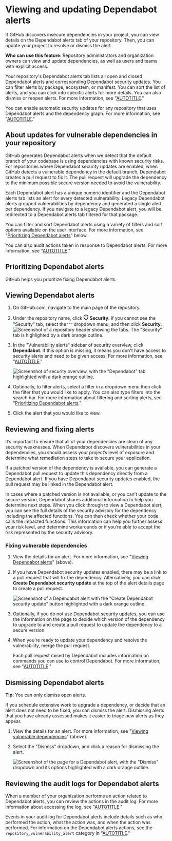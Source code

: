 # Viewing and updating Dependabot alerts

If GitHub discovers insecure dependencies in your project, you can view details on the Dependabot alerts tab of your repository. Then, you can update your project to resolve or dismiss the alert.

**Who can use this feature**: Repository administrators and organization owners can view and update dependencies, as well as users and teams with explicit access.

Your repository's Dependabot alerts tab lists all open and closed Dependabot alerts and corresponding Dependabot security updates. You can filter alerts by package, ecosystem, or manifest. You can sort the list of alerts, and you can click into specific alerts for more details. You can also dismiss or reopen alerts.  For more information, see "[AUTOTITLE](/code-security/dependabot/dependabot-alerts/about-dependabot-alerts)."

You can enable automatic security updates for any repository that uses Dependabot alerts and the dependency graph. For more information, see "[AUTOTITLE](/code-security/dependabot/dependabot-security-updates/about-dependabot-security-updates)."

## About updates for vulnerable dependencies in your repository

GitHub generates Dependabot alerts when we detect that the default branch of your codebase is using dependencies with known security risks. For repositories where Dependabot security updates are enabled, when GitHub detects a vulnerable dependency in the default branch, Dependabot creates a pull request to fix it. The pull request will upgrade the dependency to the minimum possible secure version needed to avoid the vulnerability.

Each Dependabot alert has a unique numeric identifier and the Dependabot alerts tab lists an alert for every detected vulnerability. Legacy Dependabot alerts grouped vulnerabilities by dependency and generated a single alert per dependency. If you navigate to a legacy Dependabot alert, you will be redirected to a Dependabot alerts tab filtered for that package. 

You can filter and sort Dependabot alerts using a variety of filters and sort options available on the user interface. For more information, see "[Prioritizing Dependabot alerts](#prioritizing-across--data-variablesproductprodname_dependabot_alerts-)" below.

You can also audit actions taken in response to Dependabot alerts. For more information, see "[AUTOTITLE](/code-security/getting-started/auditing-security-alerts)."

## Prioritizing Dependabot alerts

GitHub helps you prioritize fixing Dependabot alerts. 

## Viewing Dependabot alerts

1. On GitHub.com, navigate to the main page of the repository.
1. Under the repository name, click **<svg version="1.1" width="16" height="16" viewBox="0 0 16 16" class="octicon octicon-shield" aria-hidden="true"><path d="M7.467.133a1.748 1.748 0 0 1 1.066 0l5.25 1.68A1.75 1.75 0 0 1 15 3.48V7c0 1.566-.32 3.182-1.303 4.682-.983 1.498-2.585 2.813-5.032 3.855a1.697 1.697 0 0 1-1.33 0c-2.447-1.042-4.049-2.357-5.032-3.855C1.32 10.182 1 8.566 1 7V3.48a1.75 1.75 0 0 1 1.217-1.667Zm.61 1.429a.25.25 0 0 0-.153 0l-5.25 1.68a.25.25 0 0 0-.174.238V7c0 1.358.275 2.666 1.057 3.86.784 1.194 2.121 2.34 4.366 3.297a.196.196 0 0 0 .154 0c2.245-.956 3.582-2.104 4.366-3.298C13.225 9.666 13.5 8.36 13.5 7V3.48a.251.251 0 0 0-.174-.237l-5.25-1.68ZM8.75 4.75v3a.75.75 0 0 1-1.5 0v-3a.75.75 0 0 1 1.5 0ZM9 10.5a1 1 0 1 1-2 0 1 1 0 0 1 2 0Z"></path></svg> Security**. If you cannot see the "Security" tab, select the **<svg version="1.1" width="16" height="16" viewBox="0 0 16 16" class="octicon octicon-kebab-horizontal" aria-hidden="true"><path d="M8 9a1.5 1.5 0 1 0 0-3 1.5 1.5 0 0 0 0 3ZM1.5 9a1.5 1.5 0 1 0 0-3 1.5 1.5 0 0 0 0 3Zm13 0a1.5 1.5 0 1 0 0-3 1.5 1.5 0 0 0 0 3Z"></path></svg>** dropdown menu, and then click **Security**.
![Screenshot of a repository header showing the tabs. The "Security" tab is highlighted by a dark orange outline.](/assets/images/help/repository/security-tab.png)
1. In the "Vulnerability alerts" sidebar of security overview, click **Dependabot**. If this option is missing, it means you don't have access to security alerts and need to be given access. For more information, see "[AUTOTITLE](/repositories/managing-your-repositorys-settings-and-features/enabling-features-for-your-repository/managing-security-and-analysis-settings-for-your-repository#granting-access-to-security-alerts)."

   ![Screenshot of security overview, with the "Dependabot" tab highlighted with a dark orange outline.](/assets/images/help/repository/dependabot-tab.png)
1. Optionally, to filter alerts, select a filter in a dropdown menu then click the filter that you would like to apply. You can also type filters into the search bar.  For more information about filtering and sorting alerts, see "[Prioritizing Dependabot alerts](#prioritizing-dependabot-alerts)."
1. Click the alert that you would like to view.

## Reviewing and fixing alerts

It’s important to ensure that all of your dependencies are clean of any security weaknesses. When Dependabot discovers vulnerabilities  in your dependencies, you should assess your project’s level of exposure and determine what remediation steps to take to secure your application.

If a patched version of the dependency is available, you can generate a Dependabot pull request to update this dependency directly from a Dependabot alert. If you have Dependabot security updates enabled, the pull request may be linked in the Dependabot alert.

In cases where a patched version is not available, or you can’t update to the secure version, Dependabot shares additional information to help you determine next steps. When you click through to view a Dependabot alert, you can see the full details of the security advisory for the dependency including the affected functions. You can then check whether your code calls the impacted functions. This information can help you further assess your risk level, and determine workarounds or if you’re able to accept the risk represented by the security advisory.

### Fixing vulnerable dependencies

1. View the details for an alert. For more information, see "[Viewing Dependabot alerts](#viewing-dependabot-alerts)" (above).

1. If you have Dependabot security updates enabled, there may be a link to a pull request that will fix the dependency. Alternatively, you can click **Create Dependabot security update** at the top of the alert details page to create a pull request.

   ![Screenshot of a Dependabot alert with the "Create Dependabot security update" button highlighted with a dark orange outline.](/assets/images/help/repository/create-dependabot-security-update-button-ungrouped.png)

1. Optionally, if you do not use Dependabot security updates, you can use the information on the page to decide which version of the dependency to upgrade to and create a pull request to update the dependency to a secure version.

1. When you're ready to update your dependency and resolve the vulnerability, merge the pull request.

   Each pull request raised by Dependabot includes information on commands you can use to control Dependabot. For more information, see "[AUTOTITLE](/code-security/dependabot/working-with-dependabot/managing-pull-requests-for-dependency-updates#managing-dependabot-pull-requests-with-comment-commands)."

## Dismissing Dependabot alerts

<div class="ghd-spotlight ghd-spotlight-tip border rounded-1 my-3 p-3 f5 color-border-accent-emphasis color-bg-accent">

**Tip:** You can only dismiss open alerts.
</div>

If you schedule extensive work to upgrade a dependency, or decide that an alert does not need to be fixed, you can dismiss the alert. Dismissing alerts that you have already assessed makes it easier to triage new alerts as they appear.

1. View the details for an alert. For more information, see "[Viewing vulnerable dependencies](#viewing-dependabot-alerts)" (above).
1. Select the "Dismiss" dropdown, and click a reason for dismissing the alert.

   ![Screenshot of the page for a Dependabot alert, with the "Dismiss" dropdown and its options highlighted with a dark orange outline.](/assets/images/help/repository/dependabot-alert-dismiss-drop-down-ungrouped.png)

## Reviewing the audit logs for Dependabot alerts

When a member of your organization performs an action related to Dependabot alerts, you can review the actions in the audit log. For more information about accessing the log, see "[AUTOTITLE](/organizations/keeping-your-organization-secure/managing-security-settings-for-your-organization/reviewing-the-audit-log-for-your-organization#accessing-the-audit-log)."

Events in your audit log for Dependabot alerts include details such as who performed the action, what the action was, and when the action was performed.  For information on the Dependabot alerts actions, see the `repository_vulnerability_alert` category in "[AUTOTITLE](/organizations/keeping-your-organization-secure/managing-security-settings-for-your-organization/audit-log-events-for-your-organization#repository_vulnerability_alert)."
